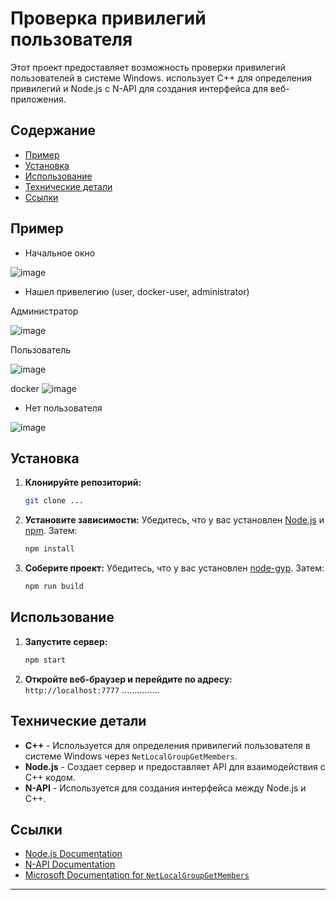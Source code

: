 # Проверка привилегий пользователя

Этот проект предоставляет возможность проверки привилегий пользователей в системе Windows. использует C++ для определения привилегий и Node.js с N-API для создания интерфейса для веб-приложения.

## Содержание

- [Пример](#описание)
- [Установка](#установка)
- [Использование](#использование)
- [Технические детали](#технические-детали)
- [Ссылки](#ссылки)

## Пример <a name="описание"></a>

- Начальное окно

![image](https://github.com/user-attachments/assets/c571e547-fb80-465e-bcbd-562a5b5c317a)

- Нашел привелегию (user, docker-user, administrator)

Администратор

![image](https://github.com/user-attachments/assets/2c21193a-5b75-4fb5-9886-22a77cd38f10)

Пользователь

![image](https://github.com/user-attachments/assets/302aba75-df18-44a8-ae06-03ab6aa640dc)

docker
![image](https://github.com/user-attachments/assets/04ae171b-ea47-42ee-9e19-76c477a86065)

- Нет пользователя

![image](https://github.com/user-attachments/assets/0e003f2b-2b02-492d-8f8b-ee4e0f488c06)

## Установка <a name="установка"></a>

1. **Клонируйте репозиторий:**

   ```sh
   git clone ...
   ```

2. **Установите зависимости:**
   Убедитесь, что у вас установлен [Node.js](https://nodejs.org/) и [npm](https://www.npmjs.com/). Затем:

   ```sh
   npm install
   ```

3. **Соберите проект:**
   Убедитесь, что у вас установлен [node-gyp](https://github.com/nodejs/node-gyp). Затем:
   ```sh
   npm run build
   ```

## Использование <a name="использование"></a>

1. **Запустите сервер:**

   ```sh
   npm start
   ```

2. **Откройте веб-браузер и перейдите по адресу:**
   `    http://localhost:7777
   `
   ...............

## Технические детали <a name="технические-детали"></a>

- **C++** - Используется для определения привилегий пользователя в системе Windows через `NetLocalGroupGetMembers`.
- **Node.js** - Создает сервер и предоставляет API для взаимодействия с C++ кодом.
- **N-API** - Используется для создания интерфейса между Node.js и C++.

## Ссылки <a name="ссылки"></a>

- [Node.js Documentation](https://nodejs.org/en/docs/)
- [N-API Documentation](https://nodejs.org/api/n-api.html)
- [Microsoft Documentation for `NetLocalGroupGetMembers`](https://learn.microsoft.com/en-us/windows/win32/api/lmaccess/nf-lmaccess-netlocalgroupgetmembers)

---
